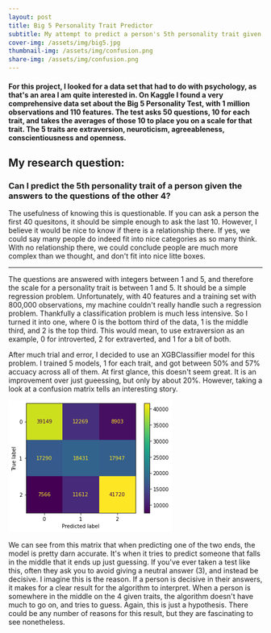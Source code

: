 ```yaml
---
layout: post
title: Big 5 Personality Trait Predictor
subtitle: My attempt to predict a person's 5th personality trait given the other 4
cover-img: /assets/img/big5.jpg
thumbnail-img: /assets/img/confusion.png
share-img: /assets/img/confusion.png
---
```


#### For this project, I looked for a data set that had to do with psychology, as that's an area I am quite interested in. On Kaggle I found a very comprehensive data set about the Big 5 Personality Test, with 1 million observations and 110 features. The test asks 50 questions, 10 for each trait, and takes the averages of those 10 to place you on a scale for that trait. The 5 traits are extraversion, neuroticism, agreeableness, conscientiousness and openness.

## My research question:
### Can I predict the 5th personality trait of a person given the answers to the questions of the other 4?

The usefulness of knowing this is questionable. If you can ask a person the first 40 quesitons, it should be simple enough to ask the last 10. However, I believe it would be nice to know if there is a relationship there. If yes, we could say many people do indeed fit into nice categories as so many think. With no relationship there, we could conclude people are much more complex than we thought, and don't fit into nice litte boxes.

----------------------------------------------------------------------------------

The questions are answered with integers between 1 and 5, and therefore the scale for a personality trait is between 1 and 5. It should be a simple regression problem. Unfortunately, with 40 features and a training set with 800,000 observations, my machine couldn't really handle such a regression problem. Thankfully a classification problem is much less intensive. So I turned it into one, where 0 is the bottom third of the data, 1 is the middle third, and 2 is the top third. This would mean, to use extraversion as an example, 0 for introverted, 2 for extraverted, and 1 for a bit of both.

After much trial and error, I decided to use an XGBClassifier model for this problem. I trained 5 models, 1 for each trait, and got between 50% and 57% accuacy across all of them. At first glance, this doesn't seem great. It is an improvement over just gueessing, but only by about 20%. However, taking a look at a confusion matrix tells an interesting story.

![matrix](/assets/img/confusion.png)

We can see from this matrix that when predicting one of the two ends, the model is pretty darn accurate. It's when it tries to predict someone that falls in the middle that it ends up just guessing. If you've ever taken a test like this, often they ask you to avoid giving a neutral answer (3), and instead be decisive. I imagine this is the reason. If a person is decisive in their answers, it makes for a clear result for the algorithm to interpret. When a person is somewhere in the middle on the 4 given traits, the algorithm doesn't have much to go on, and tries to guess. Again, this is just a hypothesis. There could be any number of reasons for this result, but they are fascinating to see nonetheless.
